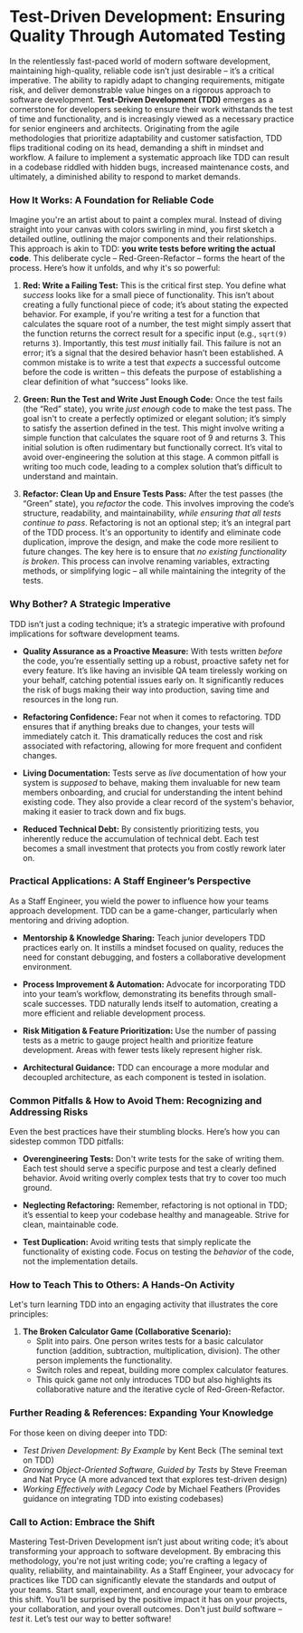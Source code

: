 # Test-Driven Development: Ensuring Quality Through Automated Testing

In the relentlessly fast-paced world of modern software development, maintaining high-quality, reliable code isn’t just desirable – it’s a critical imperative. The ability to rapidly adapt to changing requirements, mitigate risk, and deliver demonstrable value hinges on a rigorous approach to software development. **Test-Driven Development (TDD)** emerges as a cornerstone for developers seeking to ensure their work withstands the test of time and functionality, and is increasingly viewed as a necessary practice for senior engineers and architects. Originating from the agile methodologies that prioritize adaptability and customer satisfaction, TDD flips traditional coding on its head, demanding a shift in mindset and workflow. A failure to implement a systematic approach like TDD can result in a codebase riddled with hidden bugs, increased maintenance costs, and ultimately, a diminished ability to respond to market demands.

### How It Works: A Foundation for Reliable Code

Imagine you're an artist about to paint a complex mural. Instead of diving straight into your canvas with colors swirling in mind, you first sketch a detailed outline, outlining the major components and their relationships. This approach is akin to TDD: **you write tests before writing the actual code**. This deliberate cycle – Red-Green-Refactor – forms the heart of the process. Here’s how it unfolds, and why it's so powerful:

1. **Red: Write a Failing Test:** This is the critical first step. You define what _success_ looks like for a small piece of functionality. This isn’t about creating a fully functional piece of code; it’s about stating the expected behavior. For example, if you're writing a test for a function that calculates the square root of a number, the test might simply assert that the function returns the correct result for a specific input (e.g., `sqrt(9)` returns `3`). Importantly, this test _must_ initially fail. This failure is not an error; it’s a signal that the desired behavior hasn’t been established. A common mistake is to write a test that _expects_ a successful outcome before the code is written – this defeats the purpose of establishing a clear definition of what “success” looks like.

2. **Green: Run the Test and Write Just Enough Code:** Once the test fails (the “Red” state), you write _just enough_ code to make the test pass. The goal isn't to create a perfectly optimized or elegant solution; it’s simply to satisfy the assertion defined in the test. This might involve writing a simple function that calculates the square root of 9 and returns 3. This initial solution is often rudimentary but functionally correct. It’s vital to avoid over-engineering the solution at this stage. A common pitfall is writing too much code, leading to a complex solution that’s difficult to understand and maintain.

3. **Refactor: Clean Up and Ensure Tests Pass:** After the test passes (the “Green” state), you _refactor_ the code. This involves improving the code’s structure, readability, and maintainability, _while ensuring that all tests continue to pass_. Refactoring is not an optional step; it’s an integral part of the TDD process. It's an opportunity to identify and eliminate code duplication, improve the design, and make the code more resilient to future changes. The key here is to ensure that _no existing functionality is broken_. This process can involve renaming variables, extracting methods, or simplifying logic – all while maintaining the integrity of the tests.

### Why Bother? A Strategic Imperative

TDD isn’t just a coding technique; it’s a strategic imperative with profound implications for software development teams.

- **Quality Assurance as a Proactive Measure:** With tests written _before_ the code, you’re essentially setting up a robust, proactive safety net for every feature. It’s like having an invisible QA team tirelessly working on your behalf, catching potential issues early on. It significantly reduces the risk of bugs making their way into production, saving time and resources in the long run.

- **Refactoring Confidence:** Fear not when it comes to refactoring. TDD ensures that if anything breaks due to changes, your tests will immediately catch it. This dramatically reduces the cost and risk associated with refactoring, allowing for more frequent and confident changes.

- **Living Documentation:** Tests serve as _live_ documentation of how your system is _supposed_ to behave, making them invaluable for new team members onboarding, and crucial for understanding the intent behind existing code. They also provide a clear record of the system's behavior, making it easier to track down and fix bugs.

- **Reduced Technical Debt:** By consistently prioritizing tests, you inherently reduce the accumulation of technical debt. Each test becomes a small investment that protects you from costly rework later on.

### Practical Applications: A Staff Engineer’s Perspective

As a Staff Engineer, you wield the power to influence how your teams approach development. TDD can be a game-changer, particularly when mentoring and driving adoption.

- **Mentorship & Knowledge Sharing:** Teach junior developers TDD practices early on. It instills a mindset focused on quality, reduces the need for constant debugging, and fosters a collaborative development environment.

- **Process Improvement & Automation:** Advocate for incorporating TDD into your team’s workflow, demonstrating its benefits through small-scale successes. TDD naturally lends itself to automation, creating a more efficient and reliable development process.

- **Risk Mitigation & Feature Prioritization:** Use the number of passing tests as a metric to gauge project health and prioritize feature development. Areas with fewer tests likely represent higher risk.

- **Architectural Guidance:** TDD can encourage a more modular and decoupled architecture, as each component is tested in isolation.

### Common Pitfalls & How to Avoid Them: Recognizing and Addressing Risks

Even the best practices have their stumbling blocks. Here’s how you can sidestep common TDD pitfalls:

- **Overengineering Tests:** Don't write tests for the sake of writing them. Each test should serve a specific purpose and test a clearly defined behavior. Avoid writing overly complex tests that try to cover too much ground.

- **Neglecting Refactoring:** Remember, refactoring is not optional in TDD; it’s essential to keep your codebase healthy and manageable. Strive for clean, maintainable code.

- **Test Duplication:** Avoid writing tests that simply replicate the functionality of existing code. Focus on testing the _behavior_ of the code, not the implementation details.

### How to Teach This to Others: A Hands-On Activity

Let's turn learning TDD into an engaging activity that illustrates the core principles:

1. **The Broken Calculator Game (Collaborative Scenario):**
   - Split into pairs. One person writes tests for a basic calculator function (addition, subtraction, multiplication, division). The other person implements the functionality.
   - Switch roles and repeat, building more complex calculator features.
   - This quick game not only introduces TDD but also highlights its collaborative nature and the iterative cycle of Red-Green-Refactor.

### Further Reading & References: Expanding Your Knowledge

For those keen on diving deeper into TDD:

- _Test Driven Development: By Example_ by Kent Beck (The seminal text on TDD)
- _Growing Object-Oriented Software, Guided by Tests_ by Steve Freeman and Nat Pryce (A more advanced text that explores test-driven design)
- _Working Effectively with Legacy Code_ by Michael Feathers (Provides guidance on integrating TDD into existing codebases)

### Call to Action: Embrace the Shift

Mastering Test-Driven Development isn’t just about writing code; it’s about transforming your approach to software development. By embracing this methodology, you're not just writing code; you're crafting a legacy of quality, reliability, and maintainability. As a Staff Engineer, your advocacy for practices like TDD can significantly elevate the standards and output of your teams. Start small, experiment, and encourage your team to embrace this shift. You’ll be surprised by the positive impact it has on your projects, your collaboration, and your overall outcomes. Don't just _build_ software – _test_ it. Let’s test our way to better software!

```

```
